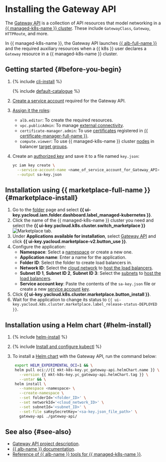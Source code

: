 # Installing the Gateway API

The [Gateway API](https://github.com/kubernetes-sigs/gateway-api) is a collection of API resources that model networking in a [{{ managed-k8s-name }} cluster](../../managed-kubernetes/concepts/index.md#kubernetes-cluster). These include `GatewayClass`, `Gateway`, `HTTPRoute`, and more.

In {{ managed-k8s-name }}, the Gateway API launches [{{ alb-full-name }}](../../application-load-balancer/) and the required auxiliary resources when a {{ k8s }} user declares a `Gateway` resource in a {{ managed-k8s-name }} cluster.

## Getting started {#before-you-begin}

1. {% include [cli-install](../cli-install.md) %}

   {% include [default-catalogue](../default-catalogue.md) %}

1. [Create a service account](../../iam/operations/sa/create.md) required for the Gateway API.
1. [Assign it the roles](../../iam/operations/sa/assign-role-for-sa.md):
   * `alb.editor`: To create the required resources.
   * `vpc.publicAdmin`: To manage [external connectivity](../../vpc/security/index.md#roles-list).
   * `certificate-manager.admin`: To use [certificates](../../certificate-manager/concepts/index.md#types) registered in [{{ certificate-manager-full-name }}](../../certificate-manager/).
   * `compute.viewer`: To use {{ managed-k8s-name }} cluster [nodes](../../managed-kubernetes/concepts/index.md#node-group) in balancer [target groups](../../application-load-balancer/concepts/target-group.md).
1. Create an [authorized key](../../iam/operations/authorized-key/create.md) and save it to a file named `key.json`:

   ```bash
   yc iam key create \
     --service-account-name <name_of_service_account_for_Gateway_API> \
     --output sa-key.json
   ```


## Installation using {{ marketplace-full-name }} {#marketplace-install}

1. Go to the [folder](../../resource-manager/concepts/resources-hierarchy.md#folder) page and select **{{ ui-key.yacloud.iam.folder.dashboard.label_managed-kubernetes }}**.
1. Click the name of the {{ managed-k8s-name }} cluster you need and select the **{{ ui-key.yacloud.k8s.cluster.switch_marketplace }}**![Marketplace](../../_assets/console-icons/shopping-cart.svg) tab.
1. Under **Applications available for installation**, select [Gateway API](/marketplace/products/yc/gateway-api) and click **{{ ui-key.yacloud.marketplace-v2.button_use }}**.
1. Configure the application:
   * **Namespace**: Select a [namespace](../../managed-kubernetes/concepts/index.md#namespace) or create a new one.
   * **Application name**: Enter a name for the application.
   * **Folder ID**: Select the folder to create load balancers in.
   * **Network ID**: Select the [cloud network](../../vpc/concepts/network.md#network) to [host the load balancers](../../application-load-balancer/concepts/application-load-balancer.md#lb-location).
   * **Subnet ID 1**, **Subnet ID 2**, **Subnet ID 3**: Select the [subnets](../../vpc/concepts/network.md#subnet) to [host the load balancers](../../application-load-balancer/concepts/application-load-balancer.md#lb-location).
   * **Service account key**: Paste the contents of the `sa-key.json` file or create a new [service account](../../iam/concepts/users/service-accounts.md) [key](../../iam/concepts/authorization/key.md).
1. Click **{{ ui-key.yacloud.k8s.cluster.marketplace.button_install }}**.
1. Wait for the application to change its status to `{{ ui-key.yacloud.k8s.cluster.marketplace.label_release-status-DEPLOYED }}`.


## Installation using a Helm chart {#helm-install}

1. {% include [helm-install](helm-install.md) %}
1. {% include [Install and configure kubectl](kubectl-install.md) %}
1. To install a [Helm chart](https://helm.sh/docs/topics/charts/) with the Gateway API, run the command below:

   ```bash
    export HELM_EXPERIMENTAL_OCI=1 && \
    helm pull oci://{{ mkt-k8s-key.yc_gateway-api.helmChart.name }} \
      --version {{ mkt-k8s-key.yc_gateway-api.helmChart.tag }} \
      --untar && \
    helm install \
      --namespace <namespace> \
      --create-namespace \
      --set folderId='<folder_ID>' \
      --set networkId='<cloud_network_ID>' \
      --set subnetId='<subnet_ID>' \
      --set-file saKeySecretKey='<sa-key.json_file_path>' \
      gateway-api ./gateway-api/
   ```

## See also {#see-also}

* [Gateway API project description](https://gateway-api.sigs.k8s.io/).
* [{{ alb-name }} documentation](../../application-load-balancer/).
* [Reference of {{ alb-name }} tools for {{ managed-k8s-name }}](../../application-load-balancer/k8s-ref/index.md).